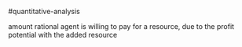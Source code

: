 
#quantitative-analysis 

amount rational agent is willing to  pay for a resource, due to the profit potential with the added resource
